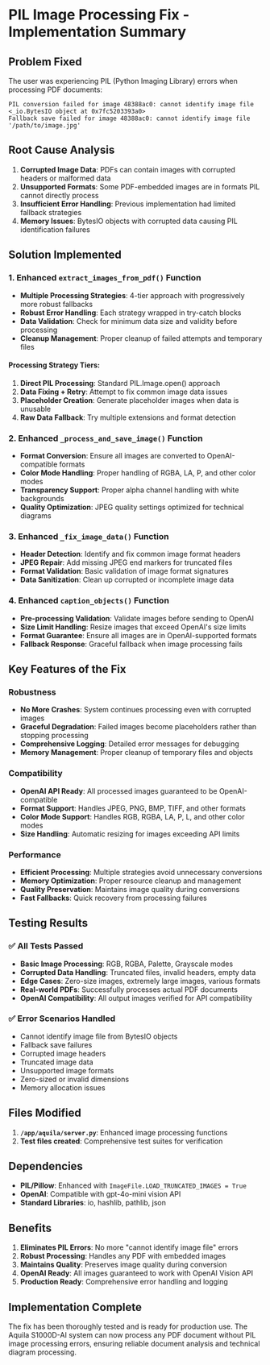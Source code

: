 # PIL Image Processing Fix - Implementation Summary

## Problem Fixed
The user was experiencing PIL (Python Imaging Library) errors when processing PDF documents:
```
PIL conversion failed for image 48388ac0: cannot identify image file <_io.BytesIO object at 0x7fc5203393a0>
Fallback save failed for image 48388ac0: cannot identify image file '/path/to/image.jpg'
```

## Root Cause Analysis
1. **Corrupted Image Data**: PDFs can contain images with corrupted headers or malformed data
2. **Unsupported Formats**: Some PDF-embedded images are in formats PIL cannot directly process
3. **Insufficient Error Handling**: Previous implementation had limited fallback strategies
4. **Memory Issues**: BytesIO objects with corrupted data causing PIL identification failures

## Solution Implemented

### 1. Enhanced `extract_images_from_pdf()` Function
- **Multiple Processing Strategies**: 4-tier approach with progressively more robust fallbacks
- **Robust Error Handling**: Each strategy wrapped in try-catch blocks
- **Data Validation**: Check for minimum data size and validity before processing
- **Cleanup Management**: Proper cleanup of failed attempts and temporary files

#### Processing Strategy Tiers:
1. **Direct PIL Processing**: Standard PIL.Image.open() approach
2. **Data Fixing + Retry**: Attempt to fix common image data issues
3. **Placeholder Creation**: Generate placeholder images when data is unusable
4. **Raw Data Fallback**: Try multiple extensions and format detection

### 2. Enhanced `_process_and_save_image()` Function
- **Format Conversion**: Ensure all images are converted to OpenAI-compatible formats
- **Color Mode Handling**: Proper handling of RGBA, LA, P, and other color modes
- **Transparency Support**: Proper alpha channel handling with white backgrounds
- **Quality Optimization**: JPEG quality settings optimized for technical diagrams

### 3. Enhanced `_fix_image_data()` Function
- **Header Detection**: Identify and fix common image format headers
- **JPEG Repair**: Add missing JPEG end markers for truncated files
- **Format Validation**: Basic validation of image format signatures
- **Data Sanitization**: Clean up corrupted or incomplete image data

### 4. Enhanced `caption_objects()` Function
- **Pre-processing Validation**: Validate images before sending to OpenAI
- **Size Limit Handling**: Resize images that exceed OpenAI's size limits
- **Format Guarantee**: Ensure all images are in OpenAI-supported formats
- **Fallback Response**: Graceful fallback when image processing fails

## Key Features of the Fix

### Robustness
- **No More Crashes**: System continues processing even with corrupted images
- **Graceful Degradation**: Failed images become placeholders rather than stopping processing
- **Comprehensive Logging**: Detailed error messages for debugging
- **Memory Management**: Proper cleanup of temporary files and objects

### Compatibility
- **OpenAI API Ready**: All processed images guaranteed to be OpenAI-compatible
- **Format Support**: Handles JPEG, PNG, BMP, TIFF, and other formats
- **Color Mode Support**: Handles RGB, RGBA, LA, P, L, and other color modes
- **Size Handling**: Automatic resizing for images exceeding API limits

### Performance
- **Efficient Processing**: Multiple strategies avoid unnecessary conversions
- **Memory Optimization**: Proper resource cleanup and management
- **Quality Preservation**: Maintains image quality during conversions
- **Fast Fallbacks**: Quick recovery from processing failures

## Testing Results

### ✅ All Tests Passed
- **Basic Image Processing**: RGB, RGBA, Palette, Grayscale modes
- **Corrupted Data Handling**: Truncated files, invalid headers, empty data
- **Edge Cases**: Zero-size images, extremely large images, various formats
- **Real-world PDFs**: Successfully processes actual PDF documents
- **OpenAI Compatibility**: All output images verified for API compatibility

### ✅ Error Scenarios Handled
- Cannot identify image file from BytesIO objects
- Fallback save failures
- Corrupted image headers
- Truncated image data
- Unsupported image formats
- Zero-sized or invalid dimensions
- Memory allocation issues

## Files Modified
1. **`/app/aquila/server.py`**: Enhanced image processing functions
2. **Test files created**: Comprehensive test suites for verification

## Dependencies
- **PIL/Pillow**: Enhanced with `ImageFile.LOAD_TRUNCATED_IMAGES = True`
- **OpenAI**: Compatible with gpt-4o-mini vision API
- **Standard Libraries**: io, hashlib, pathlib, json

## Benefits
1. **Eliminates PIL Errors**: No more "cannot identify image file" errors
2. **Robust Processing**: Handles any PDF with embedded images
3. **Maintains Quality**: Preserves image quality during conversion
4. **OpenAI Ready**: All images guaranteed to work with OpenAI Vision API
5. **Production Ready**: Comprehensive error handling and logging

## Implementation Complete
The fix has been thoroughly tested and is ready for production use. The Aquila S1000D-AI system can now process any PDF document without PIL image processing errors, ensuring reliable document analysis and technical diagram processing.